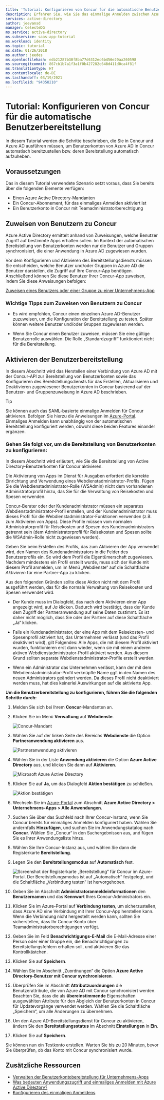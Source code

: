 ```yaml
---
title: 'Tutorial: Konfigurieren von Concur für die automatische Benutzerbereitstellung in Azure Active Directory | Microsoft-Dokumentation'
description: Erfahren Sie, wie Sie das einmalige Anmelden zwischen Azure Active Directory und Concur konfigurieren.
services: active-directory
author: jeevansd
manager: CelesteDG
ms.service: active-directory
ms.subservice: saas-app-tutorial
ms.workload: identity
ms.topic: tutorial
ms.date: 01/26/2018
ms.author: jeedes
ms.openlocfilehash: edb21287b30f8ba77d6312ec6b456e20aa260598
ms.sourcegitcommit: 867cb1b7a1f3a1f0b427282c648d411d0ca4f81f
ms.translationtype: HT
ms.contentlocale: de-DE
ms.lasthandoff: 03/19/2021
ms.locfileid: "94358210"
---
```

# <a name="tutorial-configure-concur-for-automatic-user-provisioning"></a>Tutorial: Konfigurieren von Concur für die automatische Benutzerbereitstellung

In diesem Tutorial werden die Schritte beschrieben, die Sie in Concur und Azure AD ausführen müssen, um Benutzerkonten von Azure AD in Concur automatisch bereitzustellen bzw. deren Bereitstellung automatisch aufzuheben.

## <a name="prerequisites"></a>Voraussetzungen

Das in diesem Tutorial verwendete Szenario setzt voraus, dass Sie bereits über die folgenden Elemente verfügen:

*   Einen Azure Active Directory-Mandanten
*   Ein Concur-Abonnement, für das einmaliges Anmelden aktiviert ist
*   Ein Benutzerkonto in Concur mit Teamadministratorberechtigung

## <a name="assigning-users-to-concur"></a>Zuweisen von Benutzern zu Concur

Azure Active Directory ermittelt anhand von Zuweisungen, welche Benutzer Zugriff auf bestimmte Apps erhalten sollen. Im Kontext der automatischen Bereitstellung von Benutzerkonten werden nur die Benutzer und Gruppen synchronisiert, die einer Anwendung in Azure AD zugewiesen wurden.

Vor dem Konfigurieren und Aktivieren des Bereitstellungsdiensts müssen Sie entscheiden, welche Benutzer und/oder Gruppen in Azure AD die Benutzer darstellen, die Zugriff auf Ihre Concur-App benötigen. Anschließend können Sie diese Benutzer Ihrer Concur-App zuweisen, indem Sie diese Anweisungen befolgen:

[Zuweisen eines Benutzers oder einer Gruppe zu einer Unternehmens-App](../manage-apps/assign-user-or-group-access-portal.md)

### <a name="important-tips-for-assigning-users-to-concur"></a>Wichtige Tipps zum Zuweisen von Benutzern zu Concur

*   Es wird empfohlen, Concur einen einzelnen Azure AD-Benutzer zuzuweisen, um die Konfiguration der Bereitstellung zu testen. Später können weitere Benutzer und/oder Gruppen zugewiesen werden.

*   Wenn Sie Concur einen Benutzer zuweisen, müssen Sie eine gültige Benutzerrolle auswählen. Die Rolle „Standardzugriff“ funktioniert nicht für die Bereitstellung.

## <a name="enable-user-provisioning"></a>Aktivieren der Benutzerbereitstellung

In diesem Abschnitt wird das Herstellen einer Verbindung von Azure AD mit der Concur-API zur Bereitstellung von Benutzerkonten sowie das Konfigurieren des Bereitstellungsdiensts für das Erstellen, Aktualisieren und Deaktivieren zugewiesener Benutzerkonten in Concur basierend auf der Benutzer- und Gruppenzuweisung in Azure AD beschrieben.

> [!Tip] 
> Sie können auch das SAML-basierte einmalige Anmelden für Concur aktivieren. Befolgen Sie hierzu die Anweisungen im [Azure-Portal](https://portal.azure.com). Einmaliges Anmelden kann unabhängig von der automatischen Bereitstellung konfiguriert werden, obwohl diese beiden Features einander ergänzen.

### <a name="to-configure-user-account-provisioning"></a>Gehen Sie folgt vor, um die Bereitstellung von Benutzerkonten zu konfigurieren:

In diesem Abschnitt wird erläutert, wie Sie die Bereitstellung von Active Directory-Benutzerkonten für Concur aktivieren.

Die Aktivierung von Apps im Dienst für Ausgaben erfordert die korrekte Einrichtung und Verwendung eines Webdienstadministrator-Profils. Fügen Sie die Webdienstadministrator-Rolle (WSAdmin) nicht dem vorhandenen Administratorprofil hinzu, das Sie für die Verwaltung von Reisekosten und Spesen verwenden.

Concur-Berater oder der Kundenadministrator müssen ein separates Webdienstadministrator-Profil erstellen, und der Kundenadministrator muss dieses Profil für die Webdienstadministrator-Funktionen verwenden (z.B. zum Aktivieren von Apps). Diese Profile müssen vom normalen Administratorprofil für Reisekosten und Spesen des Kundenadministrators getrennt sein (dem Administratorprofil für Reisekosten und Spesen sollte die WSAdmin-Rolle nicht zugewiesen werden).

Geben Sie beim Erstellen des Profils, das zum Aktivieren der App verwendet wird, den Namen des Kundenadministrators in die Felder des Benutzerprofils ein. So wird dem Profil die Eigentümerschaft zugewiesen. Nachdem mindestens ein Profil erstellt wurde, muss sich der Kunde mit diesem Profil anmelden, um im Menü „Webdienste“ auf die Schaltfläche *Aktivieren* für eine Partner-App zu klicken.

Aus den folgenden Gründen sollte diese Aktion nicht mit dem Profil ausgeführt werden, das für die normale Verwaltung von Reisekosten und Spesen verwendet wird.

* Der Kunde muss im Dialogfeld, das nach dem Aktivieren einer App angezeigt wird, auf *Ja* klicken. Dadurch wird bestätigt, dass der Kunde dem Zugriff der Partneranwendung auf seine Daten zustimmt. Es ist daher nicht möglich, dass Sie oder der Partner auf diese Schaltfläche „Ja“ klicken.

* Falls ein Kundenadministrator, der eine App mit dem Reisekosten- und Spesenprofil aktiviert hat, das Unternehmen verlässt (und das Profil deaktiviert wird), gilt Folgendes: Alle Apps, die mit diesem Profil aktiviert wurden, funktionieren erst dann wieder, wenn sie mit einem anderen aktiven Webdienstadministrator-Profil aktiviert werden. Aus diesem Grund sollten separate Webdienstadministrator-Profile erstellt werden.

* Wenn ein Administrator das Unternehmen verlässt, kann der mit dem Webdienstadministrator-Profil verknüpfte Name ggf. in den Namen des neuen Administrators geändert werden. Da dieses Profil nicht deaktiviert werden muss, hat dies keinerlei Auswirkungen auf die aktivierte App.

**Um die Benutzerbereitstellung zu konfigurieren, führen Sie die folgenden Schritte durch:**

1. Melden Sie sich bei Ihrem **Concur**-Mandanten an.

2. Klicken Sie im Menü **Verwaltung** auf **Webdienste**.
   
    ![Concur-Mandant](./media/concur-provisioning-tutorial/IC721729.png "Concur-Mandant")

3. Wählen Sie auf der linken Seite des Bereichs **Webdienste** die Option **Partneranwendung aktivieren** aus.
   
    ![Partneranwendung aktivieren](./media/concur-provisioning-tutorial/ic721730.png "Partneranwendung aktivieren")

4. Wählen Sie in der Liste **Anwendung aktivieren** die Option **Azure Active Directory** aus, und klicken Sie dann auf **Aktivieren**.
   
    ![Microsoft Azure Active Directory](./media/concur-provisioning-tutorial/ic721731.png "Microsoft Azure Active Directory")

5. Klicken Sie auf **Ja**, um das Dialogfeld **Aktion bestätigen** zu schließen.
   
    ![Aktion bestätigen](./media/concur-provisioning-tutorial/ic721732.png "Aktion bestätigen")

6. Wechseln Sie im [Azure-Portal](https://portal.azure.com) zum Abschnitt **Azure Active Directory > Unternehmens-Apps > Alle Anwendungen**.

7. Suchen Sie über das Suchfeld nach Ihrer Concur-Instanz, wenn Sie Concur bereits für einmaliges Anmelden konfiguriert haben. Wählen Sie andernfalls **Hinzufügen**, und suchen Sie im Anwendungskatalog nach **Concur**. Wählen Sie „Concur“ in den Suchergebnissen aus, und fügen Sie es Ihrer Anwendungsliste hinzu.

8. Wählen Sie Ihre Concur-Instanz aus, und wählen Sie dann die Registerkarte **Bereitstellung**.

9. Legen Sie den **Bereitstellungsmodus** auf **Automatisch** fest. 
 
    ![Screenshot der Registerkarte „Bereitstellung“ für Concur im Azure-Portal. Der Bereitstellungsmodus ist auf „Automatisch“ festgelegt, und die Schaltfläche „Verbindung testen“ ist hervorgehoben.](./media/concur-provisioning-tutorial/provisioning.png)

10. Geben Sie im Abschnitt **Administratoranmeldeinformationen** den **Benutzernamen** und das **Kennwort** Ihres Concur-Administrators ein.

11. Klicken Sie im Azure-Portal auf **Verbindung testen**, um sicherzustellen, dass Azure AD eine Verbindung mit Ihrer Concur-App herstellen kann. Wenn die Verbindung nicht hergestellt werden kann, sollten Sie sicherstellen, dass Ihr Concur-Konto über Teamadministratorberechtigungen verfügt.

12. Geben Sie im Feld **Benachrichtigungs-E-Mail** die E-Mail-Adresse einer Person oder einer Gruppe ein, die Benachrichtigungen zu Bereitstellungsfehlern erhalten soll, und aktivieren Sie das Kontrollkästchen.

13. Klicken Sie auf **Speichern**.

14. Wählen Sie im Abschnitt „Zuordnungen“ die Option **Azure Active Directory-Benutzer mit Concur synchronisieren**.

15. Überprüfen Sie im Abschnitt **Attributzuordnungen** die Benutzerattribute, die von Azure AD mit Concur synchronisiert werden. Beachten Sie, dass die als **übereinstimmende** Eigenschaften ausgewählten Attribute für den Abgleich der Benutzerkonten in Concur für Updatevorgänge verwendet werden. Wählen Sie die Schaltfläche „Speichern“, um alle Änderungen zu übernehmen.

16. Um den Azure AD-Bereitstellungsdienst für Concur zu aktivieren, ändern Sie den **Bereitstellungsstatus** im Abschnitt **Einstellungen** in **Ein**.

17. Klicken Sie auf **Speichern**.

Sie können nun ein Testkonto erstellen. Warten Sie bis zu 20 Minuten, bevor Sie überprüfen, ob das Konto mit Concur synchronisiert wurde.

## <a name="additional-resources"></a>Zusätzliche Ressourcen

* [Verwalten der Benutzerkontobereitstellung für Unternehmens-Apps](tutorial-list.md)
* [Was bedeuten Anwendungszugriff und einmaliges Anmelden mit Azure Active Directory?](../manage-apps/what-is-single-sign-on.md)
* [Konfigurieren des einmaligen Anmeldens](concur-tutorial.md)